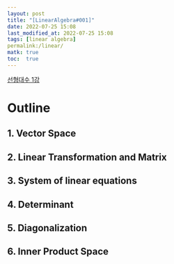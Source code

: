 ```yaml
---
layout: post
title: "[LinearAlgebra#001]" 
date: 2022-07-25 15:08
last_modified_at: 2022-07-25 15:08
tags: [linear algebra]
permalink:/linear/ 
matk: true
toc:  true
---
```


[선형대수 1강](https://youtu.be/sDZB7ozFytk)

# Outline

## 1. Vector Space

## 2. Linear Transformation and Matrix

## 3. System of linear equations

## 4. Determinant

## 5. Diagonalization

## 6. Inner Product Space
